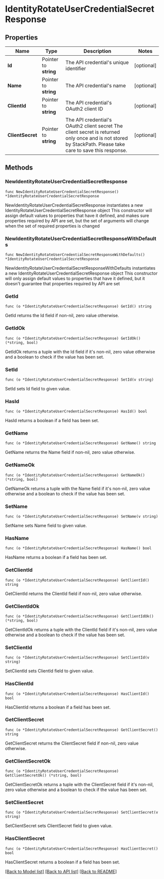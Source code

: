 # IdentityRotateUserCredentialSecretResponse

## Properties

Name | Type | Description | Notes
------------ | ------------- | ------------- | -------------
**Id** | Pointer to **string** | The API credential&#39;s unique identifier | [optional] 
**Name** | Pointer to **string** | The API credential&#39;s name | [optional] 
**ClientId** | Pointer to **string** | The API credential&#39;s OAuth2 client ID | [optional] 
**ClientSecret** | Pointer to **string** | The API credential&#39;s OAuth2 client secret  The client secret is returned only once and is not stored by StackPath. Please take care to save this response. | [optional] 

## Methods

### NewIdentityRotateUserCredentialSecretResponse

`func NewIdentityRotateUserCredentialSecretResponse() *IdentityRotateUserCredentialSecretResponse`

NewIdentityRotateUserCredentialSecretResponse instantiates a new IdentityRotateUserCredentialSecretResponse object
This constructor will assign default values to properties that have it defined,
and makes sure properties required by API are set, but the set of arguments
will change when the set of required properties is changed

### NewIdentityRotateUserCredentialSecretResponseWithDefaults

`func NewIdentityRotateUserCredentialSecretResponseWithDefaults() *IdentityRotateUserCredentialSecretResponse`

NewIdentityRotateUserCredentialSecretResponseWithDefaults instantiates a new IdentityRotateUserCredentialSecretResponse object
This constructor will only assign default values to properties that have it defined,
but it doesn't guarantee that properties required by API are set

### GetId

`func (o *IdentityRotateUserCredentialSecretResponse) GetId() string`

GetId returns the Id field if non-nil, zero value otherwise.

### GetIdOk

`func (o *IdentityRotateUserCredentialSecretResponse) GetIdOk() (*string, bool)`

GetIdOk returns a tuple with the Id field if it's non-nil, zero value otherwise
and a boolean to check if the value has been set.

### SetId

`func (o *IdentityRotateUserCredentialSecretResponse) SetId(v string)`

SetId sets Id field to given value.

### HasId

`func (o *IdentityRotateUserCredentialSecretResponse) HasId() bool`

HasId returns a boolean if a field has been set.

### GetName

`func (o *IdentityRotateUserCredentialSecretResponse) GetName() string`

GetName returns the Name field if non-nil, zero value otherwise.

### GetNameOk

`func (o *IdentityRotateUserCredentialSecretResponse) GetNameOk() (*string, bool)`

GetNameOk returns a tuple with the Name field if it's non-nil, zero value otherwise
and a boolean to check if the value has been set.

### SetName

`func (o *IdentityRotateUserCredentialSecretResponse) SetName(v string)`

SetName sets Name field to given value.

### HasName

`func (o *IdentityRotateUserCredentialSecretResponse) HasName() bool`

HasName returns a boolean if a field has been set.

### GetClientId

`func (o *IdentityRotateUserCredentialSecretResponse) GetClientId() string`

GetClientId returns the ClientId field if non-nil, zero value otherwise.

### GetClientIdOk

`func (o *IdentityRotateUserCredentialSecretResponse) GetClientIdOk() (*string, bool)`

GetClientIdOk returns a tuple with the ClientId field if it's non-nil, zero value otherwise
and a boolean to check if the value has been set.

### SetClientId

`func (o *IdentityRotateUserCredentialSecretResponse) SetClientId(v string)`

SetClientId sets ClientId field to given value.

### HasClientId

`func (o *IdentityRotateUserCredentialSecretResponse) HasClientId() bool`

HasClientId returns a boolean if a field has been set.

### GetClientSecret

`func (o *IdentityRotateUserCredentialSecretResponse) GetClientSecret() string`

GetClientSecret returns the ClientSecret field if non-nil, zero value otherwise.

### GetClientSecretOk

`func (o *IdentityRotateUserCredentialSecretResponse) GetClientSecretOk() (*string, bool)`

GetClientSecretOk returns a tuple with the ClientSecret field if it's non-nil, zero value otherwise
and a boolean to check if the value has been set.

### SetClientSecret

`func (o *IdentityRotateUserCredentialSecretResponse) SetClientSecret(v string)`

SetClientSecret sets ClientSecret field to given value.

### HasClientSecret

`func (o *IdentityRotateUserCredentialSecretResponse) HasClientSecret() bool`

HasClientSecret returns a boolean if a field has been set.


[[Back to Model list]](../README.md#documentation-for-models) [[Back to API list]](../README.md#documentation-for-api-endpoints) [[Back to README]](../README.md)


